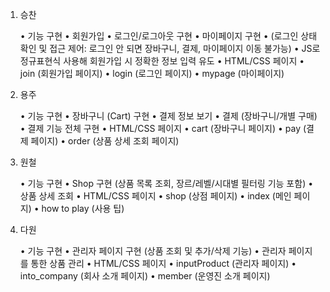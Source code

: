 1. 승찬

	•	기능 구현
	•	회원가입
	•	로그인/로그아웃 구현
	•	마이페이지 구현
	•	(로그인 상태 확인 및 접근 제어: 로그인 안 되면 장바구니, 결제, 마이페이지 이동 불가능)
	•	JS로 정규표현식 사용해 회원가입 시 정확한 정보 입력 유도
	•	HTML/CSS 페이지
	•	join (회원가입 페이지)
	•	login (로그인 페이지)
	•	mypage (마이페이지)

2. 용주

	•	기능 구현
	•	장바구니 (Cart) 구현
	•	결제 정보 보기
	•	결제 (장바구니/개별 구매)
	•	결제 기능 전체 구현
	•	HTML/CSS 페이지
	•	cart (장바구니 페이지)
	•	pay (결제 페이지)
	•	order (상품 상세 조회 페이지)


3. 원철

	•	기능 구현
	•	Shop 구현 (상품 목록 조회, 장르/레벨/시대별 필터링 기능 포함)
	•	상품 상세 조회
	•	HTML/CSS 페이지
	•	shop (상점 페이지)
	•	index (메인 페이지)
	•	how to play (사용 팁)


4. 다원

	•	기능 구현
	•	관리자 페이지 구현 (상품 조회 및 추가/삭제 기능)
	•	관리자 페이지를 통한 상품 관리
	•	HTML/CSS 페이지
	•	inputProduct (관리자 페이지)
	•	into_company (회사 소개 페이지)
	•	member (운영진 소개 페이지)

